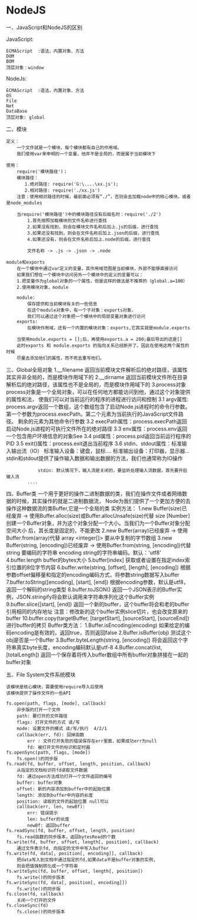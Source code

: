 # NodeJS

一、JavaScript和NodeJS的区别

JavaScript:

	ECMAScript  :语法，内置对象、方法
	DOM
	BOM
	顶层对象：window

NodeJs:

	ECMAScript  :语法，内置对象、方法
	OS
	File
	Net
	DataBase
    顶层对象: global

二、模块

    定义：
        一个文件就是一个模块，每个模块都有自己的作用域。
        我们使用var来申明的一个变量，他并不是全局的，而是属于当前模块下

    使用：
        require('模块路径')；
        模块路径：
           1.绝对路径: require('G:\....\xx.js');
           2.相对路径: require('./xx.js')
        注意：使用相对路径的时候，最前面必须有“./”，否则会去加载node中的核心模块，或者是node_modules

        当require('模块路径')中的模块路径没有后缀名时：require('./2')
            1.首先按照加载模块的文件名称进行查找
            2.如果没有找到，则会在模块文件名称后加上.js的后缀，进行查找
            3.如果还没有找到，则会在文件名称后加上.json的后缀，进行查找
            4.如果还没有，则会在文件名称后加上.node的后缀，进行查找

            文件名称 -> .js -> .json -> .node

    module和exports
        在一个模块中通过var定义的变量，其作用域范围是当前模块，外部不能够直接访问
        如果我们想在一个模块中访问另外一个模块中的定义的变量可以：
        1.把变量作为global对象的一个属性，但是这样的做法是不推荐的（global.a=100）
        2.使用模块对象，module

        module:
            保存提供和当前模块有关的一些信息
            在这个module对象中，有一个子对象：exports对象，
            我们可以通过这个对象把一个模块中的局部变量对象进行访问
        exports:
            在模块作用域，还有一个内置的模块对象：exports,它其实就是module.exports

        当使用module.exports = [];后，再使用exports.a = 200;最后导出的还是[]
        此时exports 和 module.exports 的指向关系已经断开了。因此在使用这两个属性的时候
        尽量去添加他们的属性，而不死去重写他们。

三、Global全局对象
        1.__filename
            返回当前模块文件解析后的绝对路径，该属性其实并非全局的，而是模块作用域下的
        2.__dirname
            返回当前模块文件所在目录解析后的绝对路径，该属性也不是全局的，而是模块作用域下的
        3.process对象
            process对象是一个全局对象，可以在任何地方都能访问到他，通过这个对象提供的属性和法，
            使我们可以对当前运行的程序的进程进行访问和控制
            3.1 argv属性: process.argv返回一个数组，这个数组包含了启动Node.js进程时的命令行参数。
                         第一个参数为process.execPath。第二个元素为当前执行的JavaScript文件路径。
                         剩余的元素为其他命令行参数
            3.2 execPath属性：process.execPath返回启动Node.js进程的可执行文件所在的绝对路径
            3.3 env属性：process.env返回一个包含用户环境信息的对象See
            3.4 pid属性：process.pid返回当前运行程序的PID
            3.5 exit()属性：process.exit退出当前程序
            3.6 stdin、stdout属性：标准输入输出流（IO）
                标准输入设备：键盘，鼠标....
                标准输出设备：打印器，显示器...
                stdin和stdout提供了操作输入数据和输出数据的方法，我们也通常称为IO操作

                stdin: 默认情况下，输入流是关闭的，要监听处理输入流数据，首先要开启输入流
            ....

四、Buffer类
    一个用于更好的操作二进制数据的类，我们在操作文件或者网络数据的时候，其实操作的就是二进制数据流，
    Node为我们提供了一个更加方便的去操作这种数据流的类Buffer,它是一个全局的类
    实例方法：
        1.new Buffer(size)已经废弃 -> 使用Buffer.alloc(size)或Buffer.allocUnsafe(size)代替
            size [Number] 创建一个Buffer对象，并为这个对象分配一个大小。当我们为一个Buffer对象分配空间大小
            后，其长度是固定的，不能更改
        2.new Buffer(array)已经废弃 -> 使用Buffer.from(array)代替
            array <integer[]> 要从中复制的字节数组
        3.new Buffer(string, [encoding])已经废弃 -> 使用Buffer.from(string, [encoding])代替
            string <string> 要编码的字符串
            encoding <string> string的字符串编码。默认：'utf8'
        4.buffer.length
            buffer的bytes大小
        5.buffer[index]
            获取或者设置在指定index索引位置的8位字节内容
        6.buffer.write(string, [offset], [length], [encoding])
            根据参数offset偏移量和指定的encoding编码方式，将参数string数据写入buffer
        7.buffer.toString([encoding], [start], [end])
            根据encoding参数，默认是utf8，返回一个解码的string类型
        8.buffer.toJSON()
            返回一个JSON表示的Buffer实例，JSON.stringify将会默认调用来字符串序列化这个Buffer实例
        9.buffer.slice([start], [end])
            返回一个新的buffer，这个buffer将会和老的buffer引用相同的内存地址
            注意：修改新的这个buffer实例slice切片，也会改变原来的buffer
        10.buffer.copy(targetBuffer, [targetStart], [sourceStart], [sourceEnd])
            进行buffer的拷贝
    Buffer类方法：
        1.Buffer.isEncoding(encoding)
            如果给定的编码encoding是有效的，返回true，否则返回false
        2.Buffer.isBuffer(obj)
            测试这个obj是否是一个Buffer
        3.Buffer.byteLength(string, [encoding])
            将会返回这个字符串真实byte长度，encoding编码默认是utf-8
        4.Buffer.concat(list, [totalLength])
            返回一个保存着将传入buffer数组中所有buffer对象拼接在一起的buffer对象

五、File System文件系统模块

    该模块是核心模块，需要使用require导入后使用
    该模块提供了操作文件的一些API

    fs.open(path, flags, [mode], callback)
        异步版的打开一个文件
        path: 要打开的文件路径
        flags: 打开文件的方式 读/写
        mode: 设置文件的模式 读/写/执行  4/2/1
        callback(err, fd): 回掉函数
            err : 文件打开失败的错误保存在err里面，如果成功err为null
            fd: 被打开文件的标识和定时器
    fs.openSync(path, flags, [mode])
        fs.open()的同步版
    fs.read(fd, buffer, offset, length, position, callback)
        从指定的文档标识符fd读取文件数据
        fd: 通过open方法成功打开一个文件返回的编号
        buffer: buffer对象
        offset: 新的内容添加到buffer中的起始位置
        length: 添加到buffer中内容的长度
        position: 读取的文件的起始位置 null可以
        callback(err, len, newBf):
            err: 错误提示
            len: buffer的长度
            newBf: 返回buffer
    fs.readSync(fd, buffer, offset, length, position)
        fs.read函数的同步版本，返回bytesRead的个数
    fs.write(fd, buffer, offset, length[, position], callback)
        通过文件表示fd, 向指定的文件中写入buffer
    fs.write(fd, data[, position[, encoding]], callback)
        把data写入到文档中通过指定的fd,如果data不是buffer对象的实例,
        则会把值强制转化成一个字符串
    fs.writeSync(fd, buffer, offset, length[, position])
        fs.write()的同步版本
    fs.writeSync(fd, data[, position[, encoding]])
        fs.write()的同步版
    fs.close(fd, callback)
        关闭一个打开的文件
    fs.closeSync(fd)
        fs.close()的同步版本




















